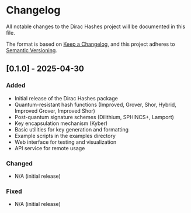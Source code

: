 # Changelog

All notable changes to the Dirac Hashes project will be documented in this file.

The format is based on [Keep a Changelog](https://keepachangelog.com/en/1.0.0/),
and this project adheres to [Semantic Versioning](https://semver.org/spec/v2.0.0.html).

## [0.1.0] - 2025-04-30

### Added
- Initial release of the Dirac Hashes package
- Quantum-resistant hash functions (Improved, Grover, Shor, Hybrid, Improved Grover, Improved Shor)
- Post-quantum signature schemes (Dilithium, SPHINCS+, Lamport)
- Key encapsulation mechanism (Kyber)
- Basic utilities for key generation and formatting
- Example scripts in the examples directory
- Web interface for testing and visualization
- API service for remote usage

### Changed
- N/A (initial release)

### Fixed
- N/A (initial release) 